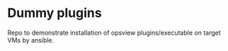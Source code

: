 # Dummy plugins
Repo to demonstrate installation of opsview plugins/executable on target VMs by ansible.